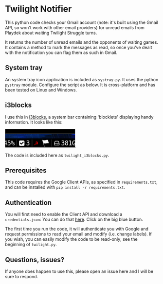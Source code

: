 # Twilight Notifier

This python code checks your Gmail account (note: it's built using the Gmail API, so won't work with other email providers) for unread emails from Playdek about waiting Twilight Struggle turns.

It returns the number of unread emails and the opponents of waiting games. It contains a method to mark the messages as read, so once you've dealt with the notification you can flag them as such in Gmail.

## System tray

An system tray icon application is included as `systray.py`. It uses the python `pystray` module. Configure the script as below. It is cross-platform and has been tested on Linux and Windows.

## i3blocks

I use this in [i3blocks](https://github.com/vivien/i3blocks), a system bar containing 'blocklets' displaying handy information. It looks like this:

![i3blocks icon](example.png). 

The code is included here as `twilight_i3blocks.py`.

## Prerequisites

This code requires the Google Client APIs, as specified in `requirements.txt`, and can be installed with `pip install -r requirements.txt`.

## Authentication

You will first need to enable the Client API and download a `credentials.json`: You can do that [here](https://developers.google.com/gmail/api/quickstart/python). Click on the big blue button.

The first time you run the code, it will authenticate you with Google and request permissions to read your email and modify (i.e. change labels). If you wish, you can easily modify the code to be read-only; see the beginning of `twilight.py`. 

## Questions, issues?

If anyone does happen to use this, please open an issue here and I will be sure to respond.
